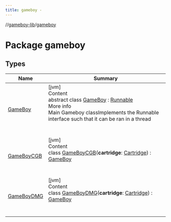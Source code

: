 ```yaml
---
title: gameboy -
---
```

//[gameboy-lib](../index.md)/[gameboy](index.md)



# Package gameboy  


## Types  
  
|  Name|  Summary| 
|---|---|
| <a name="gameboy/GameBoy///PointingToDeclaration/"></a>[GameBoy](-game-boy/index.md)| <a name="gameboy/GameBoy///PointingToDeclaration/"></a>[jvm]  <br>Content  <br>abstract class [GameBoy](-game-boy/index.md) : [Runnable](https://docs.oracle.com/javase/8/docs/api/java/lang/Runnable.html)  <br>More info  <br>Main Gameboy classImplements the Runnable interface such that it can be ran in a thread  <br><br><br>
| <a name="gameboy/GameBoyCGB///PointingToDeclaration/"></a>[GameBoyCGB](-game-boy-c-g-b/index.md)| <a name="gameboy/GameBoyCGB///PointingToDeclaration/"></a>[jvm]  <br>Content  <br>class [GameBoyCGB](-game-boy-c-g-b/index.md)(**cartridge**: [Cartridge](../gameboy.memory.cartridge/-cartridge/index.md)) : [GameBoy](-game-boy/index.md)  <br><br><br>
| <a name="gameboy/GameBoyDMG///PointingToDeclaration/"></a>[GameBoyDMG](-game-boy-d-m-g/index.md)| <a name="gameboy/GameBoyDMG///PointingToDeclaration/"></a>[jvm]  <br>Content  <br>class [GameBoyDMG](-game-boy-d-m-g/index.md)(**cartridge**: [Cartridge](../gameboy.memory.cartridge/-cartridge/index.md)) : [GameBoy](-game-boy/index.md)  <br><br><br>


